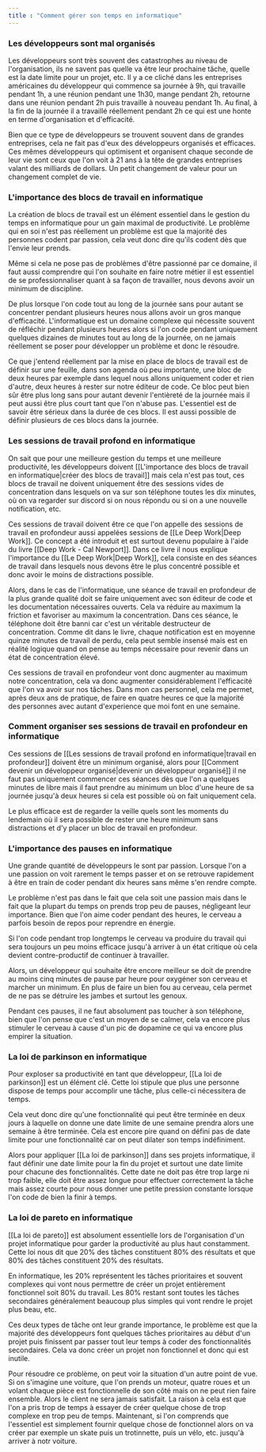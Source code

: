 ```yaml
---
title : "Comment gérer son temps en informatique"
---
```



### Les développeurs sont mal organisés 

Les développeurs sont très souvent des catastrophes au niveau de l'organisation, ils ne savent pas quelle va être leur prochaine tâche, quelle est la date limite pour un projet, etc. Il y a ce cliché dans les entreprises américaines du développeur qui commence sa journée à 9h, qui travaille pendant 1h, a une réunion pendant une 1h30, mange pendant 2h, retourne dans une réunion pendant 2h puis travaille à nouveau pendant 1h. Au final, à la fin de la journée il a travaillé réellement pendant 2h ce qui est une honte en terme d'organisation et d'efficacité. 

Bien que ce type de développeurs se trouvent souvent dans de grandes entreprises, cela ne fait pas d'eux des développeurs organisés et efficaces. Ces mêmes développeurs qui optimisent et organisent chaque seconde de leur vie sont ceux que l'on voit à 21 ans à la tête de grandes entreprises valant des milliards de dollars. Un petit changement de valeur pour un changement complet de vie. 

### L'importance des blocs de travail en informatique

La création de blocs de travail est un élément essentiel dans le gestion du temps en informatique pour un gain maximal de productivité. Le problème qui en soi n'est pas réellement un problème est que la majorité des personnes codent par passion, cela veut donc dire qu'ils codent dès que l'envie leur prends.

Même si cela ne pose pas de problèmes d'être passionné par ce domaine, il faut aussi comprendre qui l'on souhaite en faire notre métier il est essentiel de se professionnaliser quant à sa façon de travailler, nous devons avoir un minimum de discipline.

De plus lorsque l'on code tout au long de la journée sans pour autant se concentrer pendant plusieurs heures nous allons avoir un gros manque d'efficacité. L'informatique est un domaine complexe qui nécessite souvent de réfléchir pendant plusieurs heures alors si l'on code pendant uniquement quelques dizaines de minutes tout au long de la journée, on ne jamais réellement se poser pour développer un problème et donc le résoudre. 

Ce que j'entend réellement par la mise en place de blocs de travail est de définir sur une feuille, dans son agenda où peu importante, une bloc de deux heures par exemple dans lequel nous allons uniquement coder et rien d'autre, deux heures à rester sur notre éditeur de code. Ce bloc peut bien sûr être plus long sans pour autant devenir l'entièreté de la journée mais il peut aussi être plus court tant que l'on n'abuse pas. L'essentiel est de savoir être sérieux dans la durée de ces blocs. Il est aussi possible de définir plusieurs de ces blocs dans la journée. 

### Les sessions de travail profond en informatique

On sait que pour une meilleure gestion du temps et une meilleure productivité, les développeurs doivent [[L'importance des blocs de travail en informatique|créer des blocs de travail]] mais cela n'est pas tout, ces blocs de travail ne doivent uniquement être des sessions vides de concentration dans lesquels on va sur son téléphone toutes les dix minutes, où on va regarder sur discord si on nous répondu ou si on a une nouvelle notification, etc. 

Ces sessions de travail doivent être ce que l'on appelle des sessions de travail en profondeur aussi appelées sessions de [[Le Deep Work|Deep Work]]. Ce concept a été introduit et est surtout devenu populaire à l'aide du livre [[Deep Work - Cal Newport]]. Dans ce livre il nous explique l'importance du [[Le Deep Work|Deep Work]], cela consiste en des séances de travail dans lesquels nous devons être le plus concentré possible et donc avoir le moins de distractions possible. 

Alors, dans le cas de l'informatique, une séance de travail en profondeur de la plus grande qualité doit se faire uniquement avec son éditeur de code et les documentation nécessaires ouverts. Cela va réduire au maximum la friction et favoriser au maximum la concentration. Dans ces séance, le téléphone doit être banni car c'est un véritable destructeur de concentration. Comme dit dans le livre, chaque notification est en moyenne quinze minutes de travail de perdu, cela peut semble insensé mais est en réalité logique quand on pense au temps nécessaire pour revenir dans un état de concentration élevé. 

Ces sessions de travail en profondeur vont donc augmenter au maximum notre concentration, cela va donc augmenter considérablement l'efficacité que l'on va avoir sur nos tâches. Dans mon cas personnel, cela me permet, après deux ans de pratique, de faire en quatre heures ce que la majorité des personnes avec autant d'experience que moi font en une semaine. 


### Comment organiser ses sessions de travail en profondeur en informatique

Ces sessions de [[Les sessions de travail profond en informatique|travail en profondeur]] doivent être un minimum organisé, alors pour [[Comment devenir un développeur organisé|devenir un développeur organisé]] il ne faut pas uniquement commencer ces séances dès que l'on a quelques minutes de libre mais il faut prendre au minimum un bloc d'une heure de sa journée jusqu'à deux heures si cela est possible où on fait uniquement cela. 

Le plus efficace est de regarder la veille quels sont les moments du lendemain où il sera possible de rester une heure minimum sans distractions et d'y placer un bloc de travail en profondeur. 

### L'importance des pauses en informatique

Une grande quantité de développeurs le sont par passion. Lorsque l'on a une passion on voit rarement le temps passer et on se retrouve rapidement à être en train de coder pendant dix heures sans même s'en rendre compte. 

Le problème n'est pas dans le fait que cela soit une passion mais dans le fait que la plupart du temps on prends trop peu de pauses, négligeant leur importance. Bien que l'on aime coder pendant des heures, le cerveau a parfois besoin de repos pour reprendre en énergie. 

Si l'on code pendant trop longtemps le cerveau va produire du travail qui sera toujours un peu moins efficace jusqu'à arriver à un état critique où cela devient contre-productif de continuer à travailler. 

Alors, un développeur qui souhaite être encore meilleur se doit de prendre au moins cinq minutes de pause par heure pour oxygéner son cerveau et marcher un minimum. En plus de faire un bien fou au cerveau, cela permet de ne pas se détruire les jambes et surtout les genoux. 

Pendant ces pauses, il ne faut absolument pas toucher à son téléphone, bien que l'on pense que c'est un moyen de se calmer, cela va encore plus stimuler le cerveau à cause d'un pic de dopamine ce qui va encore plus empirer la situation. 

### La loi de parkinson en informatique

Pour exploser sa productivité en tant que développeur, [[La loi de parkinson]] est un élément clé. Cette loi stipule que plus une personne dispose de temps pour accomplir une tâche, plus celle-ci nécessitera de temps.

Cela veut donc dire qu'une fonctionnalité qui peut être terminée en deux jours à laquelle on donne une date limite de une semaine prendra alors une semaine à être terminée. Cela est encore pire quand on défini pas de date limite pour une fonctionnalité car on peut dilater son temps indéfiniment. 

Alors pour appliquer [[La loi de parkinson]] dans ses projets informatique, il faut définir une date limite pour la fin du projet et surtout une date limite pour chacune des fonctionnalités. Cette date ne doit pas être trop large ni trop faible, elle doit être assez longue pour effectuer correctement la tâche mais assez courte pour nous donner une petite pression constante lorsque l'on code de bien la finir à temps. 


### La loi de pareto en informatique

[[La loi de pareto]] est absolument essentielle lors de l'organisation d'un projet informatique pour garder la productivité au plus haut constamment. Cette loi nous dit que 20% des tâches constituent 80% des résultats et que 80% des tâches constituent 20% des résultats. 

En informatique, les 20% représentent les tâches prioritaires et souvent complexes qui vont nous permettre de créer un projet entièrement fonctionnel soit 80% du travail. Les 80% restant sont toutes les tâches secondaires généralement beaucoup plus simples qui vont rendre le projet plus beau, etc. 

Ces deux types de tâche ont leur grande importance, le problème est que la majorité des développeurs font quelques tâches prioritaires au début d'un projet puis finissent par passer tout leur temps à coder des fonctionnalités secondaires. Cela va donc créer un projet non fonctionnel et donc qui est inutile. 

Pour résoudre ce problème, on peut voir la situation d'un autre point de vue. Si on s'imagine une voiture, que l'on prends un moteur, quatre roues et un volant chaque pièce est fonctionnelle de son côté mais on ne peut rien faire ensemble. Alors le client ne sera jamais satisfait. La raison à cela est que l'on a pris trop de temps à essayer de créer quelque chose de trop complexe en trop peu de temps. Maintenant, si l'on comprends que l'essentiel est simplement fournir quelque chose de fonctionnel alors on va créer par exemple un skate puis un trotinnette, puis un vélo, etc. jusqu'à arriver à notr voiture.  

